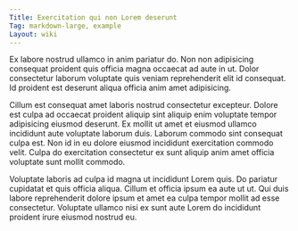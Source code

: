 ```yaml
---
Title: Exercitation qui non Lorem deserunt
Tag: markdown-large, example
Layout: wiki
---
```

Ex labore nostrud ullamco in anim pariatur do. Non non adipisicing consequat proident quis officia magna occaecat ad aute in ut. Dolor consectetur laborum voluptate quis veniam reprehenderit elit id consequat. Id proident est deserunt aliqua officia anim amet adipisicing.

Cillum est consequat amet laboris nostrud consectetur excepteur. Dolore est culpa ad occaecat proident aliquip sint aliquip enim voluptate tempor adipisicing eiusmod deserunt. Ex mollit ut amet et eiusmod ullamco incididunt aute voluptate laborum duis. Laborum commodo sint consequat culpa est. Non id in eu dolore eiusmod incididunt exercitation commodo velit. Culpa do exercitation consectetur ex sunt aliquip anim amet officia voluptate sunt mollit commodo.

Voluptate laboris ad culpa id magna ut incididunt Lorem quis. Do pariatur cupidatat et quis officia aliqua. Cillum et officia ipsum ea aute ut ut. Qui duis labore reprehenderit dolore ipsum et amet ea culpa tempor mollit ad esse consectetur. Voluptate ullamco nisi ex sunt aute Lorem do incididunt proident irure eiusmod nostrud eu.
